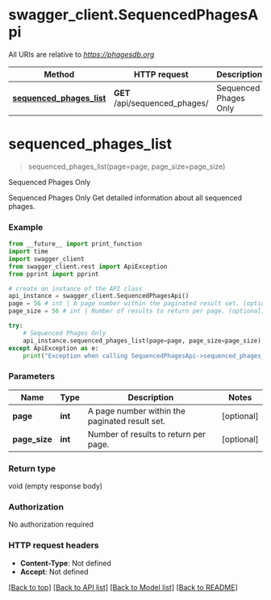 # swagger_client.SequencedPhagesApi

All URIs are relative to *https://phagesdb.org*

Method | HTTP request | Description
------------- | ------------- | -------------
[**sequenced_phages_list**](SequencedPhagesApi.md#sequenced_phages_list) | **GET** /api/sequenced_phages/ | Sequenced Phages Only


# **sequenced_phages_list**
> sequenced_phages_list(page=page, page_size=page_size)

Sequenced Phages Only

Sequenced Phages Only  Get detailed information about all sequenced phages.

### Example
```python
from __future__ import print_function
import time
import swagger_client
from swagger_client.rest import ApiException
from pprint import pprint

# create an instance of the API class
api_instance = swagger_client.SequencedPhagesApi()
page = 56 # int | A page number within the paginated result set. (optional)
page_size = 56 # int | Number of results to return per page. (optional)

try:
    # Sequenced Phages Only
    api_instance.sequenced_phages_list(page=page, page_size=page_size)
except ApiException as e:
    print("Exception when calling SequencedPhagesApi->sequenced_phages_list: %s\n" % e)
```

### Parameters

Name | Type | Description  | Notes
------------- | ------------- | ------------- | -------------
 **page** | **int**| A page number within the paginated result set. | [optional] 
 **page_size** | **int**| Number of results to return per page. | [optional] 

### Return type

void (empty response body)

### Authorization

No authorization required

### HTTP request headers

 - **Content-Type**: Not defined
 - **Accept**: Not defined

[[Back to top]](#) [[Back to API list]](../README.md#documentation-for-api-endpoints) [[Back to Model list]](../README.md#documentation-for-models) [[Back to README]](../README.md)

